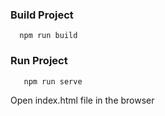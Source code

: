 ### Build Project
```
  npm run build
```

### Run Project
```
   npm run serve
```
Open index.html file in the browser
